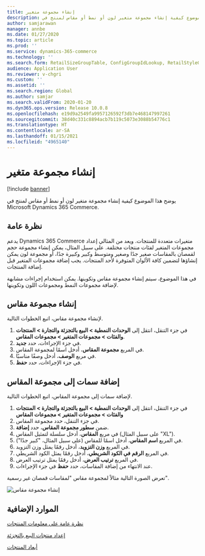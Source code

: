 ```yaml
---
title: إنشاء مجموعة متغير
description: يوضح هذا الموضوع كيفية إنشاء مجموعة متغير لون أو نمط أو مقاس لمنتج في Microsoft Dynamics 365 Commerce.
author: samjarawan
manager: annbe
ms.date: 01/27/2020
ms.topic: article
ms.prod: ''
ms.service: dynamics-365-commerce
ms.technology: ''
ms.search.form: RetailSizeGroupTable, ConfigGroupIdLookup, RetailStyleGroupTable
audience: Application User
ms.reviewer: v-chgri
ms.custom: ''
ms.assetid: ''
ms.search.region: Global
ms.author: samjar
ms.search.validFrom: 2020-01-20
ms.dyn365.ops.version: Release 10.0.8
ms.openlocfilehash: e19d9a2549fa9957126592f3db7e468147997261
ms.sourcegitcommit: 38d40c331c8894acb7b119c5073e3088b54776c1
ms.translationtype: HT
ms.contentlocale: ar-SA
ms.lasthandoff: 01/15/2021
ms.locfileid: "4965140"
---
```

# <a name="create-a-variant-group"></a>إنشاء مجموعة متغير


[!include [banner](includes/banner.md)]

يوضح هذا الموضوع كيفية إنشاء مجموعة متغير لون أو نمط أو مقاس لمنتج في Microsoft Dynamics 365 Commerce.

## <a name="overview"></a>نظرة عامة

يدعم Dynamics 365 Commerce متغيرات متعددة للمنتجات. ويعد من المثالي إعداد مجموعات المتغير لفئات منتجات مختلفة. على سبيل المثال، يمكن إنشاء مجموعة حجم لقمصان بالمقاسات صغير جدًا وصغير ومتوسط وكبير وكبيرة جدًا، أو مجموعة لون يمكن إنشاؤها لتضمين كافة الألوان المتوفرة لأحد المنتجات. يجب إضافة مجموعات المتغير قبل إضافة المنتجات.

في هذا الموضوع، سيتم إنشاء مجموعة مقاس وتكوينها. يمكن استخدام إجراءات مشابهة لإضافة مجموعات النمط ومجموعات اللون وتكوينها.

## <a name="create-a-size-group"></a>إنشاء مجموعة مقاس

لإنشاء مجموعة مقاس، اتبع الخطوات التالية.
 
1. في جزء التنقل، انتقل إلى **الوحدات النمطية \> البيع بالتجزئة والتجارة \> المنتجات والفئات \> مجموعات المتغير \> مجموعات المقاس**.
1. في جزء الإجراءات، حدد **جديد**.
1. في المربع **مجموعة المقاس**، أدخل اسمًا لمجموعة المقاس.
1. في مربع **الوصف**، أدخل وصفًا مناسبًا.
1. في جزء الإجراءات، حدد **حفظ**.

## <a name="add-attributes-to-the-size-group"></a>إضافة سمات إلى مجموعة المقاس

لإضافة سمات إلى مجموعة المقاس، اتبع الخطوات التالية.

1. في جزء التنقل، انتقل إلى **الوحدات النمطية \> البيع بالتجزئة والتجارة \> المنتجات والفئات \> مجموعات المتغير \> مجموعات المقاس**
1. في جزء التنقل، حدد مجموعة المقاس.
1. ضمن **سطور مجموعة المقاس**، حدد **إضافة**.
1. في مربع **المقاس**، أدخل سلسلة لتمثيل المقاس (على سبيل المثال "XL").
1. في المربع **اسم المقاس**، أدخل اسمًا للمقاس (على سبيل المثال، "كبير جدًا").
1. في المربع **وزن التزويد**، أدخل رقمًا يمثل وزن التزويد.
1. في المربع **الرقم في الكود الشريطي**، أدخل رقمًا يمثل الكود الشريطي.
1. في المربع **ترتيب العرض**، أدخل رقمًا يمثل ترتيب العرض.
1. عند الانتهاء من إضافة المقاسات، حدد **حفظ** في جزء الإجراءات.

تعرض الصورة التالية مثالاً لمجموعة مقاس "لمقاسات قمصان غير رسمية".

![إنشاء مجموعة مقاس](media/create-variant-group.png)

## <a name="additional-resources"></a>الموارد الإضافية

[نظرة عامة على معلومات المنتجات](../supply-chain/pim/product-information.md?toc=/dynamics365/commerce/toc.json)

[إعداد منتجات البيع بالتجزئة](set-up-retail-products.md)

[أبعاد المنتجات](../supply-chain/pim/product-dimensions.md?toc=/dynamics365/commerce/toc.json)
